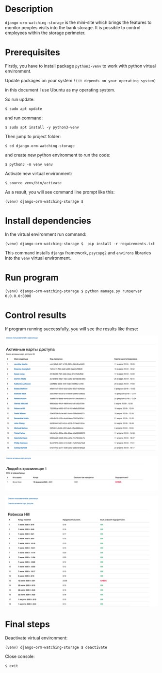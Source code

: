 # Description

`django-orm-watching-storage` is the mini-site which brings the features to monitor peoples visits into the bank storage. It is possible to control employees within the storage perimeter.  
 

# Prerequisites

Firstly, you have to install package `python3-venv` to work with python virtual environment.

Update packages on your system `!(it depends on your operating system)`

in this document I use Ubuntu as my operating system. 

So run update:
```console
$ sudo apt update
```

and run command:
```console
$ sudo apt install -y python3-venv
```

Then jump to project folder:
```console
$ cd django-orm-watching-storage
```

and create new python environment to run the code:
```console
$ python3 -m venv venv
```

Activate new virtual environment:
```console
$ source venv/bin/activate
```

As a result, you will see command line prompt like this:
```console
(venv) django-orm-watching-storage $ 
```

# Install dependencies

In the virtual environment run command:

```console
(venv) django-orm-watching-storage $  pip install -r requirements.txt
```

This command installs `django` framework, `psycopg2` and `environs` libraries into the `venv` virtual environment.

# Run program 

    (venv) django-orm-watching-storage $ python manage.py runserver 0.0.0.0:8000

# Control results

If program running successfully, you will see the results like these:

![Alt text](img/1.png?raw=true "Active passcards")

![Alt text](img/2.png?raw=true "Employees inside storage")

![Alt text](img/3.png?raw=true "Visits per one employee")


# Final steps

Deactivate virtual environment:

```console
(venv) django-orm-watching-storage $ deactivate
```

Close console:
```console
$ exit
```
